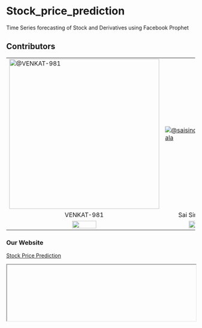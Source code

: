 # Stock_price_prediction

Time Series forecasting of Stock and Derivatives using Facebook Prophet

## Contributors

<table>
    <tbody>
        <tr>
            <td><a href="https://github.com/VENKAT-981"><img src="https://avatars.githubusercontent.com/u/129533991?s=96&v=4" alt="@VENKAT-981" width="400"/></a></td>
            <td><a href="https://avatars.githubusercontent.com/u/98257166?v=4"><img src="https://avatars.githubusercontent.com/u/98257166?v=4"alt="@saisindhumeesala" /></a></td>
            <td><a href="https://github.com/jayakrishna112"><img src="https://avatars.githubusercontent.com/u/105875555?s=96&v=4" alt="@jayakrishna112"></a></td>
        </tr>
        <tr>
            <td align="center">VENKAT-981</td>
            <td align="center">Sai Sindhu</td>
            <td align="center">Jaya Krishna</td>
        </tr>
        <tr>
        <td align="center"><a href="https://www.linkedin.com/in/venkat-rama-reddy-mallidi-238395230/"><img src="https://static.vecteezy.com/system/resources/previews/023/986/970/non_2x/linkedin-logo-linkedin-logo-transparent-linkedin-icon-transparent-free-free-png.png" width='40%'></a>
        </td>
        <td align="center"><a href="https://www.linkedin.com/in/sai-sindhu-meesala-b6188022a/"><img src="https://static.vecteezy.com/system/resources/previews/023/986/970/non_2x/linkedin-logo-linkedin-logo-transparent-linkedin-icon-transparent-free-free-png.png" width='40%'></a></td>
        <td align="center"><a href="https://www.linkedin.com/in/jaya-krishna-marni-649148227/"><img src="https://static.vecteezy.com/system/resources/previews/023/986/970/non_2x/linkedin-logo-linkedin-logo-transparent-linkedin-icon-transparent-free-free-png.png" width='40%'></a></td>
        </tr>
    </tdata>
</table>

### Our Website

[Stock Price Prediction](https://stockpriceprediction.azurewebsites.net)

<iframe data="https://stockpriceprediction.azurewebsites.net" width=100%></iframe>
